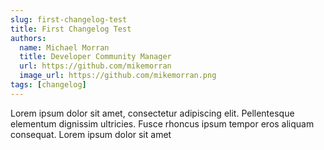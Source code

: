 ```yaml
---
slug: first-changelog-test
title: First Changelog Test
authors:
  name: Michael Morran
  title: Developer Community Manager
  url: https://github.com/mikemorran
  image_url: https://github.com/mikemorran.png
tags: [changelog]
---
```


Lorem ipsum dolor sit amet, consectetur adipiscing elit. Pellentesque elementum dignissim ultricies. Fusce rhoncus ipsum tempor eros aliquam consequat. Lorem ipsum dolor sit amet
